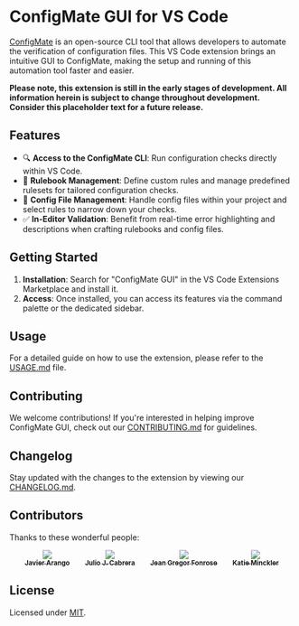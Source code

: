 # ConfigMate GUI for VS Code

[ConfigMate](https://github.com/ConfigMate/configmate) is an open-source CLI tool that allows developers to automate the verification of configuration files. This VS Code extension brings an intuitive GUI to ConfigMate, making the setup and running of this automation tool faster and easier.

**Please note, this extension is still in the early stages of development. All information herein is subject to change throughout development. Consider this placeholder text for a future release.**

## Features

- 🔍 **Access to the ConfigMate CLI**: Run configuration checks directly within VS Code.
- 📖 **Rulebook Management**: Define custom rules and manage predefined rulesets for tailored configuration checks.
- 📁 **Config File Management**: Handle config files within your project and select rules to narrow down your checks.
- ✅ **In-Editor Validation**: Benefit from real-time error highlighting and descriptions when crafting rulebooks and config files.

## Getting Started

1. **Installation**: Search for "ConfigMate GUI" in the VS Code Extensions Marketplace and install it.
2. **Access**: Once installed, you can access its features via the command palette or the dedicated sidebar.

## Usage

For a detailed guide on how to use the extension, please refer to the [USAGE.md](https://github.com/ConfigMate/configmate-gui/blob/main/USAGE.md) file.

## Contributing

We welcome contributions! If you're interested in helping improve ConfigMate GUI, check out our [CONTRIBUTING.md](https://github.com/ConfigMate/configmate-gui/blob/main/CONTRIBUTING.md) for guidelines.

## Changelog

Stay updated with the changes to the extension by viewing our [CHANGELOG.md](https://github.com/ConfigMate/configmate-gui/blob/main/CHANGELOG.md).

## Contributors

Thanks to these wonderful people:

<div style="display: flex; justify-content: space-evenly;">
    <a href="https://github.com/javier-arango" target="_blank"
	 style="display: block; text-align: center;">
      <img src="https://avatars.githubusercontent.com/u/58098790?s=60"/><br />
      <sub><b>Javier Arango</b></sub>
    </a>
    <a href="https://github.com/Jcabza008" target="_blank"
	 style="display: block; text-align: center;">
      <img src="https://avatars.githubusercontent.com/u/34218922?s=60"/><br />
      <sub><b>Julio J. Cabrera</b></sub>
    </a>
    <a href="https://github.com/jeangregorfonrose" target="_blank"
	 style="display: block; text-align: center;">
      <img src="https://avatars.githubusercontent.com/u/21975726?s=60"/><br />
      <sub><b>Jean Gregor Fonrose</b></sub>
    </a>
    <a href="https://github.com/ktminks" target="_blank"
	 style="display: block; text-align: center;">
      <img src="https://avatars.githubusercontent.com/u/19628386?s=60"/><br />
      <sub><b>Katie Minckler</b></sub>
    </a>
</div>

## License

Licensed under [MIT](https://github.com/ConfigMate/configmate-gui/blob/main/LICENSE).
